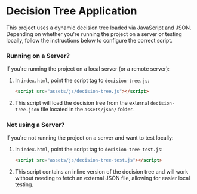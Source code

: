 # Decision Tree Application

This project uses a dynamic decision tree loaded via JavaScript and JSON. Depending on whether you're running the project on a server or testing locally, follow the instructions below to configure the correct script.

### Running on a Server?

If you're running the project on a local server (or a remote server):

1. In `index.html`, point the script tag to `decision-tree.js`:
   ```html
   <script src="assets/js/decision-tree.js"></script>
   ```
2. This script will load the decision tree from the external `decision-tree.json` file located in the `assets/json/` folder.

### Not using a Server?

If you're not running the project on a server and want to test locally:

1. In `index.html`, point the script tag to `decision-tree-test.js`:
   ```html
   <script src="assets/js/decision-tree-test.js"></script>
   ```
2. This script contains an inline version of the decision tree and will work without needing to fetch an external JSON file, allowing for easier local testing.